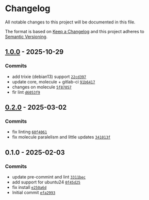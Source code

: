 # Changelog

All notable changes to this project will be documented in this file.

The format is based on [Keep a Changelog](https://keepachangelog.com/en/1.0.0/)
and this project adheres to [Semantic Versioning](https://semver.org/spec/v2.0.0.html).

## [1.0.0](https://github.com/lotusnoir/ansible-apps_conntrack_exporter/compare/0.2.0...1.0.0) - 2025-10-29

### Commits

- add trixie (debian13) support [`22cd397`](https://github.com/lotusnoir/ansible-apps_conntrack_exporter/commit/22cd3975ed4b1b75e748fe16284ff039dfc38385)
- update core, molecule + gitlab-ci [`91b6417`](https://github.com/lotusnoir/ansible-apps_conntrack_exporter/commit/91b64175ab1d30b53c9138fb13cb3bdd724ceeba)
- changes on molecule [`5f87057`](https://github.com/lotusnoir/ansible-apps_conntrack_exporter/commit/5f8705752871c7b27f05d82b4af533ef884c072d)
- fir lint [`d6053f9`](https://github.com/lotusnoir/ansible-apps_conntrack_exporter/commit/d6053f9260ced9289cdb18b036e4720f3e59fcc7)

## [0.2.0](https://github.com/lotusnoir/ansible-apps_conntrack_exporter/compare/0.1.0...0.2.0) - 2025-03-02

### Commits

- fix linting [`60f4061`](https://github.com/lotusnoir/ansible-apps_conntrack_exporter/commit/60f4061c09e241496e6c59e0e015bf1053e796cd)
- fix molecule paralelism and little updates [`341013f`](https://github.com/lotusnoir/ansible-apps_conntrack_exporter/commit/341013f2d85f3232ef80eb2495adc7f8560de5f0)

## 0.1.0 - 2025-02-03

### Commits

- update pre-commint and lint [`3311bec`](https://github.com/lotusnoir/ansible-apps_conntrack_exporter/commit/3311becbe2e9573d19f92728e59af00bb92cbb9b)
- add support for ubuntu24 [`0f45d25`](https://github.com/lotusnoir/ansible-apps_conntrack_exporter/commit/0f45d254f82f211110985d1d261d2e8e68974982)
- fix install [`e250a6d`](https://github.com/lotusnoir/ansible-apps_conntrack_exporter/commit/e250a6dcbf020b3a5c76dabe53886dce9f6f7e7d)
- Initial commit [`efa2993`](https://github.com/lotusnoir/ansible-apps_conntrack_exporter/commit/efa29939c9d1c37770f6843fa1d083d5f878b3ed)

